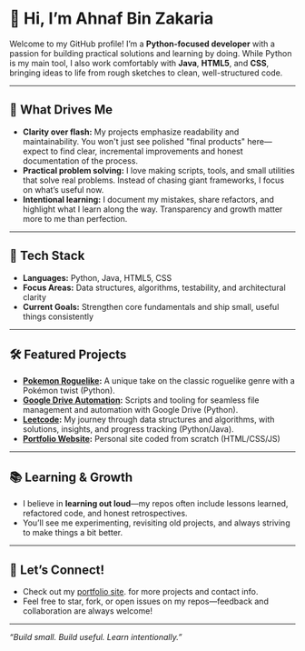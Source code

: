 # 👋 Hi, I’m Ahnaf Bin Zakaria

Welcome to my GitHub profile! I’m a **Python-focused developer** with a passion for building practical solutions and learning by doing. While Python is my main tool, I also work comfortably with **Java**, **HTML5**, and **CSS**, bringing ideas to life from rough sketches to clean, well-structured code.

---

## 🚀 What Drives Me

- **Clarity over flash:** My projects emphasize readability and maintainability. You won't just see polished "final products" here—expect to find clear, incremental improvements and honest documentation of the process.
- **Practical problem solving:** I love making scripts, tools, and small utilities that solve real problems. Instead of chasing giant frameworks, I focus on what’s useful now.
- **Intentional learning:** I document my mistakes, share refactors, and highlight what I learn along the way. Transparency and growth matter more to me than perfection.

---

## 🧩 Tech Stack

- **Languages:** Python, Java, HTML5, CSS
- **Focus Areas:** Data structures, algorithms, testability, and architectural clarity
- **Current Goals:** Strengthen core fundamentals and ship small, useful things consistently

---

## 🛠️ Featured Projects

- **[Pokemon Roguelike](https://github.com/AhnafZ778/Pokemon-Roguelike):** A unique take on the classic roguelike genre with a Pokémon twist (Python).
- **[Google Drive Automation](https://github.com/AhnafZ778/Google-Drive-Automation):** Scripts and tooling for seamless file management and automation with Google Drive (Python).
- **[Leetcode](https://github.com/AhnafZ778/Leetcode):** My journey through data structures and algorithms, with solutions, insights, and progress tracking (Python/Java).
- **[Portfolio Website]((https://ahnafzakariaportofolio.vercel.app/)):** Personal site coded from scratch (HTML/CSS/JS)

---

## 📚 Learning & Growth

- I believe in **learning out loud**—my repos often include lessons learned, refactored code, and honest retrospectives.
- You’ll see me experimenting, revisiting old projects, and always striving to make things a bit better.

---

## 🤝 Let’s Connect!

- Check out my [portfolio site](https://ahnafzakariaportofolio.vercel.app/). for more projects and contact info.
- Feel free to star, fork, or open issues on my repos—feedback and collaboration are always welcome!

---

*“Build small. Build useful. Learn intentionally.”*
